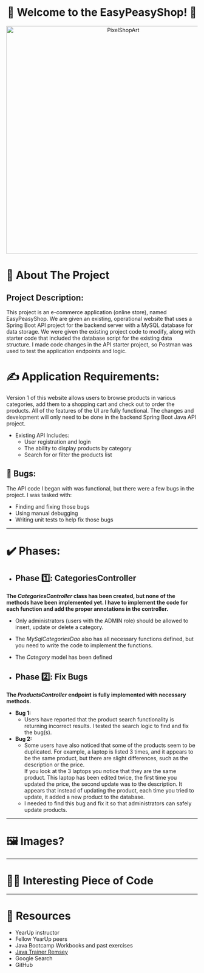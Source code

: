 <div align="center">
  <h1>🏪 Welcome to the EasyPeasyShop! 🛒</h1>

  <img src="https://github.com/user-attachments/assets/d52544aa-2bad-45d9-9e14-c82a62965f64" alt="PixelShopArt" width="600"/>
</div>



# 📖 About The Project

## Project Description:
This project is an e-commerce application (online store), named EasyPeasyShop. We are given an existing, operational website that uses a Spring Boot API project for the backend server with a MySQL database for data storage. We were given the existing project code to modify, along with starter code that included the database script for the existing data structure. I made code changes in the API starter project, so Postman was used to test the application endpoints and logic. 

# ✍️ Application Requirements: 
Version 1 of this website allows users to browse products in various categories, 
add them to a shopping cart and check out to order the products. All of the 
features of the UI are fully functional. The changes and development will only 
need to be done in the backend Spring Boot Java API project. 
- Existing API Includes:
  - User registration and login
  - The ability to display products by category
  - Search for or filter the products list

## 🐞 Bugs:
The API code I began with was functional, but there were a few bugs in the project. I was tasked with:

  - Finding and fixing those bugs
  - Using manual debugging
  - Writing unit tests to help fix those bugs
---

# ✔️ Phases:
- ## Phase 1️⃣: CategoriesController
**The *CategoriesController* class has been created, but none of the methods have been implemented yet. I have to implement the code for each function and add the proper annotations in the controller.**
  - Only administrators (users with the ADMIN role) should be allowed to insert, update or delete a category.
  - The *MySqlCategoriesDao* also has all necessary functions defined, but you 
need to write the code to implement the functions.
  - The *Category* model has been defined
   
- ## Phase 2️⃣: Fix Bugs
**The *ProductsController* endpoint is fully implemented with necessary methods.**
  - **Bug 1:**
    - Users have reported that the product search functionality is returning incorrect 
results. I tested the search logic to find and fix the bug(s).
  - **Bug 2:**
    - Some users have also noticed that some of the products seem to be duplicated. 
For example, a laptop is listed 3 times, and it appears to be the same product, but 
there are slight differences, such as the description or the price.  
If you look at the 3 laptops you notice that they are the same product. This laptop 
has been edited twice, the first time you updated the price, the second update 
was to the description. It appears that instead of updating the product, each time 
you tried to update, it added a new product to the database.
    - I needed to find this bug and fix it so that administrators can safely update 
products. 

---
# 🖼️ Images?


---

# 👩‍💻 Interesting Piece of Code


---

# 🌱 Resources
- YearUp instructor  
- Fellow YearUp peers  
- Java Bootcamp Workbooks and past exercises  
- [Java Trainer Remsey](https://chatgpt.com/g/g-6800332fde008191822e81c0f54c8321-java-trainer-remsey)  
- Google Search  
- GitHub  

